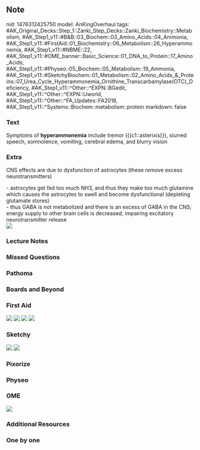## Note
nid: 1476312425750
model: AnKingOverhaul
tags: #AK_Original_Decks::Step_1::Zanki_Step_Decks::Zanki_Biochemistry::Metabolism, #AK_Step1_v11::#B&B::03_Biochem::03_Amino_Acids::04_Ammonia, #AK_Step1_v11::#FirstAid::01_Biochemistry::06_Metabolism::26_Hyperammonemia, #AK_Step1_v11::#NBME::22, #AK_Step1_v11::#OME_banner::Basic_Science::01_DNA_to_Protein::17_Amino_Acids, #AK_Step1_v11::#Physeo::05_Biochem::05_Metabolism::19_Ammonia, #AK_Step1_v11::#SketchyBiochem::01_Metabolism::02_Amino_Acids_&_Proteins::07_Urea_Cycle_Hyperammonemia_Ornithine_Transcarbamylase(OTC)_Deficiency, #AK_Step1_v11::^Other::^EXPN::BGedit, #AK_Step1_v11::^Other::^EXPN::Uworld, #AK_Step1_v11::^Other::^FA_Updates::FA2018, #AK_Step1_v11::^Systems::Biochem::metabolism::protein
markdown: false

### Text
Symptoms of <b>hyperammonemia</b> include tremor
({{c1::asterixis}}), slurred speech, somnolence, vomiting, cerebral
edema, and blurry vision

### Extra
CNS effects are due to dysfunction of astrocytes (these remove
excess neurotransmitters)
<div>
  <div>
    - astrocytes get fed too much NH3, and thus they make too much
    glutamine which causes the astrocytes to swell and become
    dysfunctional (depleting glutamate stores)
  </div>
  <div>
    - thus GABA is not metabolized and there is an excess of GABA
    in the CNS; energy supply to other brain cells is decreased,
    impairing excitatory neurotransmitter release
  </div>
</div>
<div><img src="paste-59468117180417.jpg"></div>

### Lecture Notes


### Missed Questions


### Pathoma


### Boards and Beyond


### First Aid
<img src="tmp5nlPaS.png"> <img src="tmprKyTak.png"> <img src=
"tmpljNfax.png"> <img src="tmpzLIWuH.png">

### Sketchy
<img src="Screen%20Shot%202021-01-07%20at%2015.17.18.jpg">
<img src="Screen%20Shot%202021-01-07%20at%2015.17.27.jpg">

### Pixorize


### Physeo


### OME
<div class="ome-widget">
  <a href=
  "https://onlinemeded.org/spa/dna-to-protein/amino-acids/acquire?ref=anki">
  <img src="_OME_AnkiFlashcards_Lesson_5.png"></a>
</div>

### Additional Resources


### One by one

